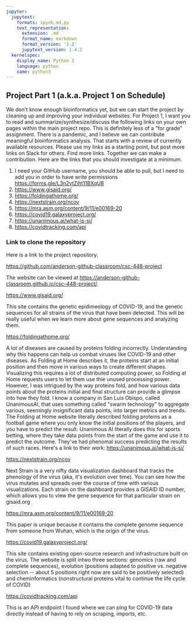 ```yaml
---
jupyter:
  jupytext:
    formats: ipynb,md,py
    text_representation:
      extension: .md
      format_name: markdown
      format_version: '1.2'
      jupytext_version: 1.4.2
  kernelspec:
    display_name: Python 3
    language: python
    name: python3
---
```


## Project Part 1 (a.k.a. Project 1 on Schedule)
We don't know enough bioinformatics yet, but we can start the project by cleaning up and improving your individual websites. For Project 1, I want you to read and summarize/synthesize/discuss the following links on your own pages within the main project repo. This is definitely less of a "for grade" assignment. There is a pandemic, and I believe we can contribute meaningful bioinformatics analysis. That starts with a review of currently available resources. Please use my links as a starting point, but post more links on Slack for others. Find more links. Together we can make a contribution. Here are the links that you should investigate at a minimum.

1. I need your GitHub username, you should be able to pull, but I need to add you in order to have write permissions <a href="https://forms.gle/L3n2ytZiht11BXqU8">https://forms.gle/L3n2ytZiht11BXqU8</a>
2. https://www.gisaid.org/
3. https://foldingathome.org/
4. https://nextstrain.org/ncov
5. https://mra.asm.org/content/9/11/e00169-20
6. https://covid19.galaxyproject.org/
7. https://unanimous.ai/what-is-si/
8. https://covidtracking.com/api


### Link to clone the repository
Here is a link to the project repository.

https://github.com/anderson-github-classroom/csc-448-project

The website can be viewed at https://anderson-github-classroom.github.io/csc-448-project/.


https://www.gisaid.org/

This site contains the genetic epidimeology of COVID-19, and the genetic sequences for all strains of the virus that have been detected. This will be really useful when we learn more about gene sequences and analyzing them.


https://foldingathome.org/

A lot of diseases are caused by proteins folding incorrectly. Understanding why this happens can help us combat viruses like COVID-19 and other diseases. As Folding at Home describes it, the proteins start at an initial position and then move in various ways to create different shapes. Visualizing this requires a lot of distributed computing power, so Folding at Home requests users to let them use thie unused processing power. However, I was intrigued by the way proteins fold, and how various data points about the proteins initial and final structure can provide a glimpse into how they fold. I know a company in San Luis Obispo, called UnanimousAI, that uses something called "swarm technology" to aggregate various, seemingly insignificant data points, into larger metrics and trends. The Folding at Home website literally described folding proteins as a football game where you only know the initial positions of the players, and you have to predict the result. Unanimous AI literally does this for sports betting, where they take data points from the start of the game and use it to predict the outcome. They've had phenomal success predicting the results of such races. Here's a link to their work: https://unanimous.ai/what-is-si/


https://nextstrain.org/ncov
    
Next Strain is a very nifty data visualization dashboard that tracks the phenology of the virus (aka, it's evolution over time). You can see how the virus mutates and spreads over the course of time with various visualizations. Each strain on the dashboard provides a GISAID ID number, which allows you to view the gene sequence for that particular strain on gisaid.org


https://mra.asm.org/content/9/11/e00169-20
    
This paper is unique because it contains the complete genome sequence from someone from Wuhan, which is the origin of the virus.


https://covid19.galaxyproject.org/
    
This site contains existing open-source research and infrastructure built on the virus. The website is split intwo three sections: genomics (raw and complete sequences), evolution (positions adapted to positive vs. negative selection -- about 5 positions right now are said to be positively selected) and cheminformatics (nonstructural proteins vital to continue the life cycle of COVID)


https://covidtracking.com/api
    
This is an API endpoint I found where we can ping for COVID-19 data directly instead of having to rely on scraping, imports, etc. 

```python

```
